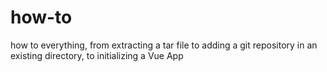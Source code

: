 # how-to
how to everything, from extracting a tar file to adding a git repository in an existing directory, to initializing a Vue App

